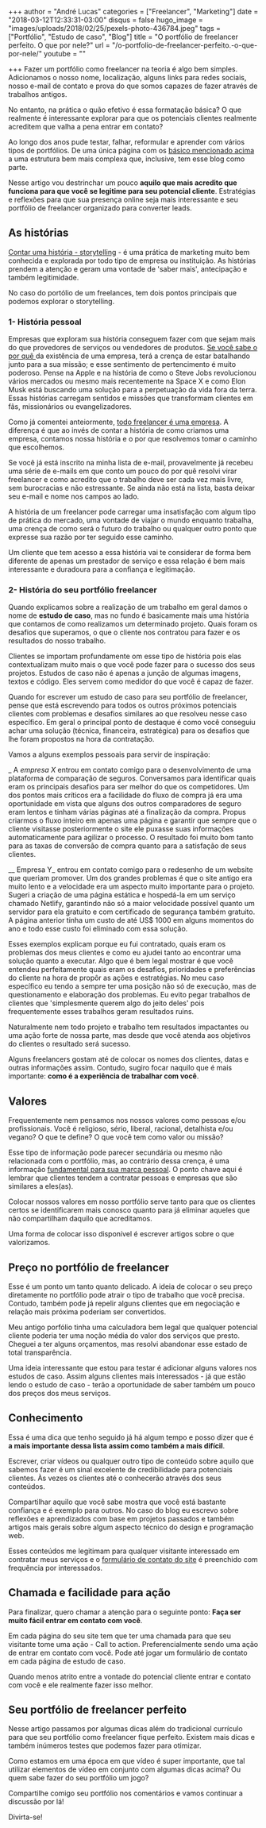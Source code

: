 +++
author = "André Lucas"
categories = ["Freelancer", "Marketing"]
date = "2018-03-12T12:33:31-03:00"
disqus = false
hugo_image = "images/uploads/2018/02/25/pexels-photo-436784.jpeg"
tags = ["Portfólio", "Estudo de caso", "Blog"]
title = "O portfólio de freelancer perfeito. O que por nele?"
url = "/o-portfolio-de-freelancer-perfeito.-o-que-por-nele/"
youtube = ""

+++
Fazer um portfólio como freelancer na teoria é algo bem simples. Adicionamos o nosso nome, localização, alguns links para redes sociais, nosso e-mail de contato e prova do que somos capazes de fazer através de trabalhos antigos.

No entanto, na prática o quão efetivo é essa formatação básica? O que realmente é interessante explorar para que os potenciais clientes realmente acreditem que valha a pena entrar em contato?

Ao longo dos anos pude testar, falhar, reformular e aprender com vários tipos de portfólios. De uma única página com os [básico mencionado acima](https://websites.igluonline.com/) a uma estrutura bem mais complexa que, inclusive, tem esse blog como parte.

Nesse artigo vou destrinchar um pouco **aquilo que mais acredito que funciona para que você se legitime para seu potencial cliente**. Estratégias e reflexões para que sua presença online seja mais interessante e seu portfólio de freelancer organizado para converter leads.

## As histórias

[Contar uma história - storytelling](https://marketingdeconteudo.com/storytelling-guia/) - é uma prática de marketing muito bem conhecida e explorada por todo tipo de empresa ou instituição. As histórias prendem a atenção e geram uma vontade de 'saber mais', antecipação e também legitimidade.

No caso do portólio de um freelances, tem dois pontos principais que podemos explorar o storytelling.

### 1- História pessoal

Empresas que exploram sua história conseguem fazer com que sejam mais do que provedores de serviços ou vendedores de produtos. [Se você sabe o por quê ](https://www.ted.com/talks/simon_sinek_how_great_leaders_inspire_action?language=pt-br)da existência de uma empresa, terá a crença de estar batalhando junto para a sua missão; e esse sentimento de pertencimento é muito poderoso. Pense na Apple e na história de como o Steve Jobs revolucionou vários mercados ou mesmo mais recentemente na Space X e como Elon Musk está buscando uma solução para a perpetuação da vida fora da terra. Essas histórias carregam sentidos e missões que transformam clientes em fãs, missionários ou evangelizadores.

Como já comentei anteiormente, [todo freelancer é uma empresa](https://andrelug.com/esta-na-sua-hora-de-trabalhar-como-freelancer/). A diferença é que ao invés de contar a história de como criamos uma empresa, contamos nossa história e o por que resolvemos tomar o caminho que escolhemos.

Se você já está inscrito na minha lista de e-mail, provavelmente já recebeu uma série de e-mails em que conto um pouco do por quê resolvi virar freelancer e como acredito que o trabalho deve ser cada vez mais livre, sem burocracias e não estressante. Se ainda não está na lista, basta deixar seu e-mail e nome nos campos ao lado.

A história de um freelancer pode carregar uma insatisfação com algum tipo de prática do mercado, uma vontade de viajar o mundo enquanto trabalha, uma crença de como será o futuro do trabalho ou qualquer outro ponto que expresse sua razão por ter seguido esse caminho.

Um cliente que tem acesso a essa história vai te considerar de forma bem diferente de apenas um prestador de serviço e essa relação é bem mais interessante e duradoura para a confiança e legitimação.

### 2- História do seu portfólio freelancer

Quando explicamos sobre a realização de um trabalho em geral damos o nome de **estudo de caso**, mas no fundo é basicamente mais uma história que contamos de como realizamos um determinado projeto. Quais foram os desafios que superamos, o que o cliente nos contratou para fazer e os resultados do nosso trabalho.

Clientes se importam profundamente om esse tipo de história pois elas contextualizam muito mais o que você pode fazer para o sucesso dos seus projetos. Estudos de caso não é apenas a junção de algumas imagens, textos e código. Eles servem como medidor do que você é capaz de fazer.

Quando for escrever um estudo de caso para seu portfólio de freelancer, pense que está escrevendo para todos os outros próximos potenciais clientes com problemas e desafios similares ao que resolveu nesse caso específico. Em geral o principal ponto de destaque é como você conseguiu achar uma solução (técnica, financeira, estratégica) para os desafios que lhe foram propostos na hora da contratação.

Vamos a alguns exemplos pessoais para servir de inspiração:

_ A _empresa X_ entrou em contato comigo para o desenvolvimento de uma plataforma de comparação de seguros. Conversamos para identificar quais eram os principais desafios para ser melhor do que os competidores. Um dos pontos mais críticos era a facilidade do fluxo de compra já era uma oportunidade em vista que alguns dos outros comparadores de seguro eram lentos e tinham várias páginas até a finalização da compra. Propus criarmos o fluxo inteiro em apenas uma página e garantir que sempre que o cliente visitasse posteriormente o site ele puxasse suas informações automaticamente para agilizar o processo. O resultado foi muito bom tanto para as taxas de conversão de compra quanto para a satisfação de seus clientes.

__ Empresa Y_ entrou em contato comigo para o redesenho de um website que queriam promover. Um dos grandes problemas é que o site antigo era muito lento e a velocidade era um aspecto muito importante para o projeto. Sugeri a criação de uma página estática e hospedá-la em um serviço chamado Netlify, garantindo não só a maior velocidade possível quanto um servidor para ela gratuito e com certificado de segurança também gratuito. A página anterior tinha um custo de até US$ 1000 em alguns momentos do ano e todo esse custo foi eliminado com essa solução.

Esses exemplos explicam porque eu fui contratado, quais eram os problemas dos meus clientes e como eu ajudei tanto ao encontrar uma solução quanto a executar. Algo que é bem legal mostrar é que você entendeu perfeitamente quais eram os desafios, prioridades e preferências do cliente na hora de propôr as ações e estratégias. No meu caso específico eu tendo a sempre ter uma posição não só de execução, mas de questionamento e elaboração dos problemas. Eu evito pegar trabalhos de clientes que 'simplesmente querem algo do jeito deles' pois frequentemente esses trabalhos geram resultados ruins.

Naturalmente nem todo projeto e trabalho tem resultados impactantes ou uma ação forte de nossa parte, mas desde que você atenda aos objetivos do clientes o resultado será sucesso.

Alguns freelancers gostam até de colocar os nomes dos clientes, datas e outras informações assim. Contudo, sugiro focar naquilo que é mais importante: **como é a experiência de trabalhar com você**.

## Valores

Frequentemente nem pensamos nos nossos valores como pessoas e/ou profissionais. Você é religioso, sério, liberal, racional, detalhista e/ou vegano? O que te define? O que você tem como valor ou missão?

Esse tipo de informação pode parecer secundária ou mesmo não relacionada com o portfólio, mas, ao contrário dessa crença, é uma informação [fundamental para sua marca pessoal](https://www.igluonline.com/5-dicas-de-como-investir-em-sua-marca-pessoal-e-ser-unico-em-seu-mercado/). O ponto chave aqui é lembrar que clientes tendem a contratar pessoas e empresas que são similares a eles(as).

Colocar nossos valores em nosso portfólio serve tanto para que os clientes certos se identificarem mais conosco quanto para já eliminar aqueles que não compartilham daquilo que acreditamos.

Uma forma de colocar isso disponível é escrever artigos sobre o que valorizamos.

## Preço no portfólio de freelancer

Esse é um ponto um tanto quanto delicado. A ideia de colocar o seu preço diretamente no portfólio pode atrair o tipo de trabalho que você precisa. Contudo, também pode já repelir alguns clientes que em negociação e relação mais próxima poderiam ser convertidos.

Meu antigo porfólio tinha uma calculadora bem legal que qualquer potencial cliente poderia ter uma noção média do valor dos serviços que presto. Cheguei a ter alguns orçamentos, mas resolvi abandonar esse estado de total transparência.

Uma ideia interessante que estou para testar é adicionar alguns valores nos estudos de caso. Assim alguns clientes mais interessados - já que estão lendo o estudo de caso - terão a oportunidade de saber também um pouco dos preços dos meus serviços.

## Conhecimento

Essa é uma dica que tenho seguido já há algum tempo e posso dizer que é **a mais importante dessa lista assim como também a mais difícil**.

Escrever, criar vídeos ou qualquer outro tipo de conteúdo sobre aquilo que sabemos fazer é um sinal excelente de credibilidade para potenciais clientes. Às vezes os clientes até o conhecerão através dos seus conteúdos.

Compartilhar aquilo que você sabe mostra que você está bastante confiança e é exemplo para outros. No caso do blog eu escrevo sobre reflexões e aprendizados com base em projetos passados e também artigos mais gerais sobre algum aspecto técnico do design e programação web.

Esses conteúdos me legitimam para qualquer visitante interessado em contratar meus serviços e o [formulário de contato do site](https://andrelug.com/contato) é preenchido com frequência por interessados.

## Chamada e facilidade para ação

Para finalizar, quero chamar a atenção para o seguinte ponto: **Faça ser muito fácil entrar em contato com você**.

Em cada página do seu site tem que ter uma chamada para que seu visitante tome uma ação - Call to action. Preferencialmente sendo uma ação de entrar em contato com você. Pode até jogar um formulário de contato em cada página de estudo de caso.

Quando menos atrito entre a vontade do potencial cliente entrar e contato com você e ele realmente fazer isso melhor.

## Seu portfólio de freelancer perfeito

Nesse artigo passamos por algumas dicas além do tradicional currículo para que seu portfólio como freelancer fique perfeito. Existem mais dicas e também inúmeros testes que podemos fazer para otimizar.

Como estamos em uma época em que vídeo é super importante, que tal utilizar elementos de vídeo em conjunto com algumas dicas acima? Ou quem sabe fazer do seu portfólio um jogo?

Compartilhe comigo seu portfólio nos comentários e vamos continuar a discussão por lá!

Divirta-se!